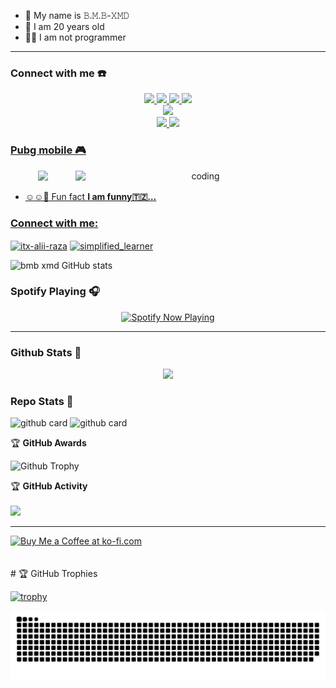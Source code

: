<p align="center">

- 👤 My name is 𝙱.𝙼.𝙱-𝚇𝙼𝙳 
- 💌 I am 20 years old 
- 👨‍💻 I am not programmer

</p>

------
### Connect with me ☎️
<p align="center">
  <a href="https://www.instagram.com/bmb_tz"><img src="https://img.shields.io/badge/Instagram-E4405F?style=for-the-badge&logo=instagram&logoColor=white"/> 
  <a href="https://wa.me/255767862454"><img src="https://img.shields.io/badge/WhatsApp-25D366?style=for-the-badge&logo=whatsapp&logoColor=white" />
  <a href="https://www.facebook.com/denic_tz"><img src="https://img.shields.io/badge/Facebook-%234267B2.svg?&style=for-the-badge&logo=facebook&logoColor=white" />
  <a href="https://t.me/dev_bmb_xmd"><img src="https://img.shields.io/badge/Telegram-%230088cc.svg?&style=for-the-badge&logo=telegram&logoColor=white" /> <br>
  <a href="https://youtube.com/bmb-xmd"><img src="https://img.shields.io/badge/YouTube-Zeeone Ofc-ff0000?style=for-the-badge&logo=youtube&logoColor=ff0000&link=https://youtube.com/bmb-xmd" /><br>
  <a name=ZeeoneOfc&label=VIEWS&style=flat-square&color=orange" />
  <a href="https://github.com/bmbxmd"><img src="https://img.shields.io/badge/-GitHub-black?style=flat-square&logo=github" /> 
  <a href="https://www.youtube.com/@bmb-xmd"><img src="https://img.shields.io/youtube/channel/subscribers/UCI3Y4qWtkZQlhBq5UQhhmew?style=social" /> <br>
  

### Pubg mobile 🎮
<p align="center">
  <img src="https://github.com/Andriiwalker/zeeoneofc/blob/zeeoneofc/2047a1zwq1.gif" />
  

<img align="right" alt="coding" width="400" src="https://user-images.githubusercontent.com/55389276/140866485-8fb1c876-9a8f-4d6a-98dc-08c4981eaf70.gif">




- ☺️☺️🦜 Fun fact **I am funny🇹🇿…**

<h3 align="left">Connect with me:</h3>
<p align="left">
<a href="https://linkedin.com/in/itx-alii-raza" target="blank"><img align="center" src="https://raw.githubusercontent.com/rahuldkjain/github-profile-readme-generator/master/src/images/icons/Social/linked-in-alt.svg" alt="itx-alii-raza" height="30" width="40" /></a>
<a href="https://www.instagram.com/bmb_tz?igsh=MTM0Y2p3ZHpxMXZraA==" target="blank"><img align="center" src="https://raw.githubusercontent.com/rahuldkjain/github-profile-readme-generator/master/src/images/icons/Social/instagram.svg" alt="simplified_learner" height="30" width="40" /></a>

![bmb xmd GitHub stats](https://github-readme-stats.vercel.app/api?username=𝙱.𝙼.𝙱-𝚇𝙼𝙳&show_icons=true&theme=radical)
### Spotify Playing 🎧

<p align="center">
  <a href="https://open.spotify.com/user/31nuzemgd72h4llo3dnl2pshegeu?si=qHWmVIfBQhy2KyH0dJgQ2Q&utm_source=copy-link" target="_blank"><img src="https://now-playing-on-spotify.vercel.app/api/spotify" alt="Spotify Now Playing" width="350"/></a>
</p>

------

### Github Stats 🚀

></a></p>
<p align="center"><a href="https://github.com/bmbxmd"><img src="https://github-readme-stats.vercel.app/api/top-langs/?username=zeeoneofficial&theme=radical&layout=compact"></a></p> 

### Repo Stats 🔭

![github card](https://github-readme-stats.vercel.app/api/pin/?username=Pkdriller&repo=INFOGENIE-AI&theme=nightowl)
![github card](https://github-readme-stats.vercel.app/api/pin/?username=bmbxmd&repo=B.M.B-XMD&theme=dark)

<summary>&#127942 <b>GitHub Awards</b>
</summary>

![Github Trophy](https://github-profile-trophy.vercel.app/?username=bmbxmd)


<summary>&#127942 <b>GitHub Activity</b>
</summary>




<br/>
    <a href="https://github.com/khrlmstfa/readme-typing-svg"><img src="https://readme-typing-svg.herokuapp.com?lines=𝐈𝐦+𝐣𝐮𝐬𝐭+trying;𝐁𝐮𝐭+𝐈+𝐖𝐢𝐥𝐥+𝐊𝐞𝐞𝐩+𝐋𝐞𝐚𝐫𝐧𝐢𝐦𝐠;𝐈%20|%20𝐋𝐢𝐤𝐞%20|%20𝐂𝐨𝐝𝐢𝐧𝐠%20:);𝐥𝐞𝐭'𝐬%20𝐬𝐭𝐮𝐝𝐲;𝐓𝐨𝐠𝐞𝐭𝐡𝐞𝐫%2♥️%20:)%20:)&center=true&width=500&height=50"></a>
</p>
<hr/

<div align="center">
<a href='https://ko-fi.com/bmbxmd' target='_blank'><img height='64' style='border:0px;height:64px;' src='https://storage.ko-fi.com/cdn/kofi1.png?v=3' border='0' alt='Buy Me a Coffee at ko-fi.com' /></a>
</div>

<br/>


</details>
</br></br>
# 🏆 GitHub Trophies

[![trophy](https://github-profile-trophy.vercel.app/?username=bmbxmd&theme=onedark)](https://github.com/ryo-ma/github-profile-trophy)
<p align="center">
<img src="https://github.com/Platane/snk/raw/output/github-contribution-grid-snake.svg" alt="nz" width="700"/>
</p>

